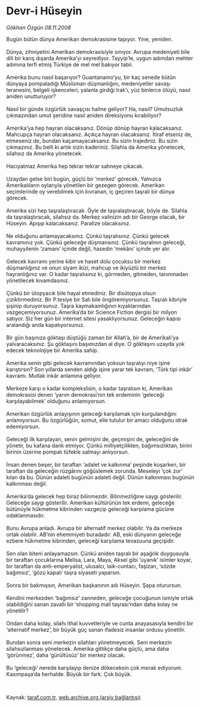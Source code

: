 # Devr-i Hüseyin

*Gökhan Özgün 08.11.2008*

<div class="taraf_structure_2col_1zq">
<div class="margen_n">



 <p></p><p>Bugün bütün dünya Amerikan demokrasisine tapıyor. Yine, yeniden. <br/><br/>Dünya, zihniyetini Amerikan demokrasisiyle sınıyor. Avrupa medeniyeti bile dili bir karış dışarda Amerika’yı seyrediyor. Tayyip’le, uygun adımdan mehter adımına terfi etmiş Türkiye de mel mel bakıyor tabii. <br/><br/>Amerika bunu nasıl başarıyor? Guantanamo’yu, bir kaç senede bütün dünyaya pompaladığı Müslüman düşmanlığını, medeniyetler savaşı teranesini, belgeli işkenceleri, yalanla girdiği Irak’ı, yüz binlerce ölüyü, nasıl aniden unutturuyor? <br/><br/>Nasıl bir günde özgürlük savaşçısı haline geliyor? Ha, nasıl? Umutsuzluk çıkmazından umut şeridine nasıl aniden direksiyonu kırabiliyor? <br/><br/>Amerika’ya hep hayran olacaksanız. Dönüp dönüp hayran kalacaksanız. Mahcupça hayran olacaksanız. Açıkça hayran olacaksanız. İtiraf etseniz de, etmeseniz de, bundan kaçamayacaksanız. Bu sizin trajediniz. Bu sizin çıkmazınız. Bu belli ki artık sizin kaderiniz. Silahla da Amerika yönetecek, silahsız da Amerika yönetecek. <br/><br/>Hacıyatmaz Amerika hep tekrar tekrar sahneye çıkacak. <br/><br/>Uzaydan gelse biri bugün, güçlü bir ‘merkez’ görecek. Yalnızca Amerikalıların oylarıyla yönetilen bir gezegen görecek. Amerikan seçimlerinde oy verebilmek için kıvranan, iç geçiren taşralı bir dünya görecek. <br/><br/>Amerika sizi hep taşralaştıracak. Öyle de taşralaştıracak, böyle de. Silahla da taşralaştıracak, silahsız da. Merkez valinizin adı bir George olacak, bir Hüseyin. Apışıp kalacaksanız. Paralize olacaksınız. <br/><br/>Ne olduğunu anlamayacaksınız. Çünkü taşralısınız. Çünkü gelecek kavramınız yok. Çünkü geleceğe düşmansınız. Çünkü taşralının geleceği, muhayyilenin ‘zamanı’ içinde değil, hasedin ‘mekânı’ içinde yer alır. <br/><br/>Gelecek kavramı yerine kibir ve haset dolu çocuksu bir merkez düşmanlığınız ve onun siyam ikizi, mahcup ve ikiyüzlü bir merkez hayranlığınız var. O kadar taşralısınız ki, görmeden, gitmeden, tanınmadan yönetilecek kıvamdasınız. <br/><br/>Çünkü bir ütopyacık bile hayal etmediniz. Bir disütopya olsun çiziktirmediniz. Bir P.tesiye bir Salı bile öngöremiyorsunuz. Taşralı kibriyle şişinip duruyorsunuz. Taşra kaymakamlığının kıyaklarından vazgeçemiyorsunuz. Amerika’da bir Science Fiction dergisi bir milyon satıyor. Siz her gün bir internet sitesi yasaklıyorsunuz. Geleceğin kapısı aralandığı anda kapatıyorsunuz. <br/><br/>Bir gün başınıza göktaşı düştüğü zaman bir Allah’a, bir de Amerikalı’ya yalvaracaksınız. Şu göktaşını başımızdan al diye. O göktaşını uzayda yok edecek teknolojiye bir Amerika sahip. <br/><br/>Amerika senin gibi gelecek kavramından yoksun taşralıyı niye işine karıştırsın? Son yıllarda senden aldığı işine yarar tek kavram, ‘Türk tipi inkâr’ kavramı. Mutlak inkâr anlamına geliyor. <br/><br/>Merkeze karşı o kadar komplekslisin, o kadar taşralısın ki, Amerikan demokrasisi denen ‘yarım demokrasi’nin tek erdeminin ‘geleceği karşılayabilmek’ olduğunu anlamıyorsun. <br/><br/>Amerikan özgürlük anlayışının geleceği karşılamak için kurgulandığını anlamıyorsun. Bu özgürlüğün, somut, elle tutulur bir amacı olduğunu idrak edemiyorsun. <br/><br/>Geleceği ilk karşılayan, senin gelmişini de, geçmişini de, geleceğini de yönetir, bu kafana dank etmiyor. Çünkü milliyetçilikten, bağımsızlıktan, birini birinin üzerine pompalı tüfekle salmayı anlıyorsun. <br/><br/>İnsan denen beşer, bir taraftan ‘adalet ve kalkınma’ peşinde koşarken, bir taraftan da geleceğin rüzgârını göğüslemek zorunda. Meseleyi ‘çok zor’ kılan da bu. Dünün adaleti bugünün adaleti değil. Dünün kalkınması bugünün kalkınması değil. <br/><br/>Amerika’da gelecek hep biraz bilinmezdir. Bilinmezliğine saygı gösterilir. Geleceğe saygı gösterilir. Amerikan kültürünün tek erdemi, geleceğe bütünüyle hükmetme kibrinden vazgeçip geleceği karşılama gücüne odaklanmasıdır. <br/><br/>Bunu Avrupa anladı. Avrupa bir alternatif merkez olabilir. Ya da merkeze ortak olabilir. AB’nin ehemmiyeti buradadır. AB, eski dünyanın geleceğe ezbere hükmetme kibrinden, geleceği karşılama tevazuuna geçişidir. <br/><br/>Sen olan biteni anlayamazsın. Çünkü aniden taşralı bir aşağılık duygusuyla bir taraftan çocuklarına Melisa, Lara, Maya, Aksel gibi ‘uyanık’ isimler koyar, bir taraftan da anti-emperyalist, ulusalcı, laik-cuntacı, faşizan, ‘sözde bağımsız’, ‘gözü kapalı’ taşra siyaseti yaparsın. <br/><br/>Sonra bir bakmışsın, Amerikan başkanının adı Hüseyin. Şapa oturursun. <br/><br/>Kendini merkezden ‘bağımsız’ zanneden, geleceğe çocuğunun ismiyle ortak olabildiğini sanan zavallı bir ‘shopping mall taşrası’ndan daha kolay ne yönetilir? <br/><br/>Ondan daha kolay, silahı ithal kuvvetleriyle ve cunta anayasasıyla kendini bir ‘alternatif merkez’, bir büyük güç sanan ifadesiz insanlar ordusu yönetilir. <br/><br/>Bundan sonra seni merkezin silahları yönetmeyecek. Seni merkezin silahsızlanması yönetecek. Amerika gittikçe daha güçlü, ama daha ‘görünmez’, daha ‘gürültüsüz’ bir merkez olacak. <br/><br/>Bu ‘geleceği’ nerede karşılayıp denize dökeceksin çok merak ediyorum. Kasımpaşa’da herhalde. Büyük bir fark. Çok büyük.</p>

<br/>


<div id="taraf_not">
</div>

</div>


</div>

Kaynak: [taraf.com.tr](http://www.taraf.com.tr:80/makale/2580.htm), [web.archive.org (arşiv bağlantısı)](http://web.archive.org/web/20090413215526/http://www.taraf.com.tr:80/makale/2580.htm)

